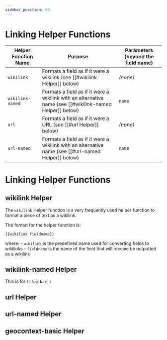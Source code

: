 ```yaml
---
sidebar_position: 96
---
```


# Linking Helper Functions

| Helper Function Name                              | Purpose                                                                                                                                                                                              | Parameters (beyond the field name)    |
| ------------------------------------------------- | ---------------------------------------------------------------------------------------------------------------------------------------------------------------------------------------------------- | ------------------------------------- |
| `wikilink`                                        | Formats a field as if it were a wikilink (see [[#wikilink Helper]] below)                                                                                                                            | *(none)*                              |
| `wikilink-named`                                  | Formats a field as if it were a wikilink with an alternative name (see [[#wikilink-named Helper]] below)                                                                                             | `name`                                |
| `url`                                             | Formats a field as if it were a URL (see [[#url Helper]] below)                                                                                                                                      | *(none)*                              |
| `url-named`                                       | Formats a field as if it were a wikilink with an alternative name (see [[#url-named Helper]] below)                                                                                                  | `name`                                |


# Linking Helper Functions

## wikilink Helper
The `wikilink` Helper function is a very frequently used helper function to format a piece of text as a wikilink.

The format for the helper function is:
```
{{wikilink fieldname}}
```

where:
	- `wikilink` is the predefined name used for converting fields to wikilinks
	- `fieldname` is the name of the field that will receive be outputted as a wikilink


## wikilink-named Helper

This is for `[[foo|bar]]` 


## url Helper

## url-named Helper


## geocontext-basic Helper


